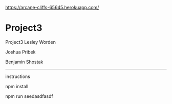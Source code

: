 https://arcane-cliffs-65645.herokuapp.com/

# Project3
Project3
Lesley Worden 

Joshua Pribek

Benjamin Shostak


------------------

instructions

npm install 

npm run seedasdfasdf
